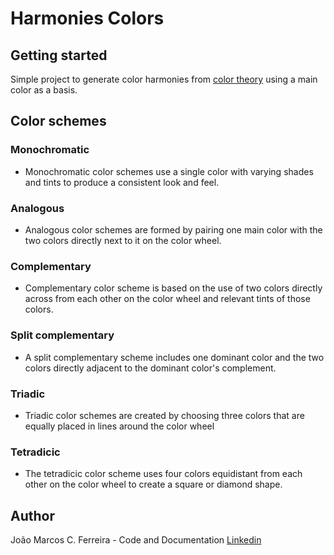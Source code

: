# Harmonies Colors

## Getting started
Simple project to generate color harmonies from [color theory](https://blog.hubspot.com/marketing/color-theory-design) using a main color as a basis.

## Color schemes
### Monochromatic
 - Monochromatic color schemes use a single color with varying shades and tints to produce a consistent look and feel.

### Analogous
 - Analogous color schemes are formed by pairing one main color with the two colors directly next to it on the color wheel.

### Complementary
- Complementary color scheme is based on the use of two colors directly across from each other on the color wheel and relevant tints of those colors.

### Split complementary
 - A split complementary scheme includes one dominant color and the two colors directly adjacent to the dominant color's complement.

### Triadic
 - Triadic color schemes are created by choosing three colors that are equally placed in lines around the color wheel

### Tetradicic
 - The tetradicic color scheme uses four colors equidistant from each other on the color wheel to create a square or diamond shape.

## Author
João Marcos C. Ferreira - Code and Documentation [Linkedin](https://www.linkedin.com/in/joao-mcf/)
